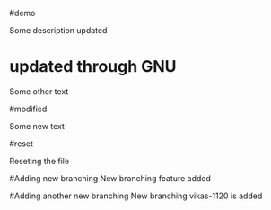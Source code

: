 #demo

Some description updated

# updated through GNU

Some other text

#modified

Some new text 

#reset

Reseting the file

#Adding new branching
New branching feature added

#Adding another new branching
New branching vikas-1120 is added
